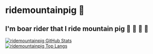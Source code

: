 # ridemountainpig 🤯 
## I'm boar rider that I ride mountain pig 🐗 🐾 🐾 🐾

<!--
**ridemountainpig/ridemountainpig** is a ✨ _special_ ✨ repository because its `README.md` (this file) appears on your GitHub profile.

Here are some ideas to get you started:

- 🔭 I’m currently working on ...
- 🌱 I’m currently learning ...
- 👯 I’m looking to collaborate on ...
- 🤔 I’m looking for help with ...
- 💬 Ask me about ...
- 📫 How to reach me: ...
- 😄 Pronouns: ...
- ⚡ Fun fact: ...
-->
[![ridemountainpig GitHub Stats](https://github-readme-stats.vercel.app/api?username=ridemountainpig&count_private=true&show_icons=true&include_all_commits=true)](https://github.com/ridemountainpig)  
[![ridemountainpig Top Langs](https://github-readme-stats.vercel.app/api/top-langs/?username=ridemountainpig&layout=compact)](https://github.com/ridemountainpig)
